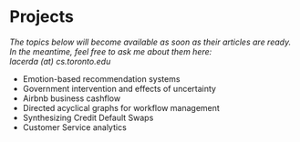 # Projects

*The topics below will become available as soon as their articles are ready. <br>
In the meantime, feel free to ask me about them here: <span style="white-space:nowrap">lacerda (at) cs.toronto.edu</span>*

- Emotion-based recommendation systems
- Government intervention and effects of uncertainty
- Airbnb business cashflow
- Directed acyclical graphs for workflow management
- Synthesizing Credit Default Swaps
- Customer Service analytics
